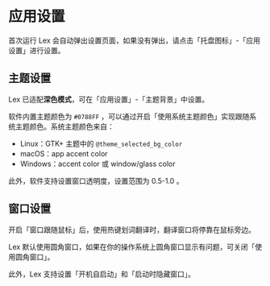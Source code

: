 # 应用设置

首次运行 Lex 会自动弹出设置页面，如果没有弹出，请点击「托盘图标」-「应用设置」进行设置。

## 主题设置

Lex 已适配**深色模式**，可在「应用设置」-「主题背景」中设置。

软件内置主题颜色为 `#0788FF` ，可以通过开启「使用系统主题颜色」实现跟随系统主题颜色。系统主题颜色来自：

- Linux：GTK+ 主题中的 `@theme_selected_bg_color`
- macOS：app accent color
- Windows：accent color 或 window/glass color

此外，软件支持设置窗口透明度，设置范围为 0.5-1.0 。

## 窗口设置

开启「窗口跟随鼠标」后，使用热键划词翻译时，翻译窗口将停靠在鼠标旁边。

Lex 默认使用圆角窗口，如果在你的操作系统上圆角窗口显示有问题，可关闭「使用圆角窗口」。

此外，Lex 支持设置「开机自启动」和「启动时隐藏窗口」。
